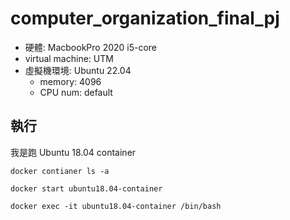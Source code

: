 # computer_organization_final_pj

- 硬體: MacbookPro 2020 i5-core
- virtual machine: UTM
- 虛擬機環境: Ubuntu 22.04
  - memory: 4096
  - CPU num: default

## 執行
我是跑 Ubuntu 18.04 container

```
docker contianer ls -a
```
```
docker start ubuntu18.04-container
```
```
docker exec -it ubuntu18.04-container /bin/bash
```
